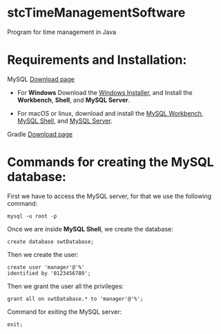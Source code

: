 # stcTimeManagementSoftware

Program for time management in Java


# Requirements and Installation:

MySQL [Download page](https://dev.mysql.com/downloads/)

 - For **Windows** Download the [Windows Installer](https://dev.mysql.com/downloads/installer/),  and Install the **Workbench**, **Shell**, and **MySQL Server**.


 - For macOS or linux, download and install the [MySQL Workbench](https://dev.mysql.com/downloads/workbench/), [MySQL Shell](https://dev.mysql.com/downloads/shell/), and [MySQL Server](https://dev.mysql.com/downloads/mysql/).


Gradle [Download page](https://gradle.org/install/)

# Commands for creating the MySQL database:


First we have to access the MySQL server, for that we use the following command:

    mysql -u root -p

Once we are inside **MySQL Shell**, we create the database:

    create database swtDatabase;

Then we create the user:

    create user 'manager'@'%'
    identified by '0123456789';

Then we grant the user all the privileges:

    grant all on swtDatabase.* to 'manager'@'%';


Command for exiting the MySQL server:

    exit;
